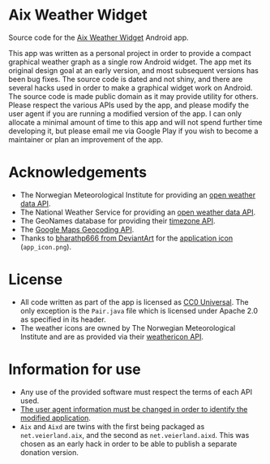 # Aix Weather Widget

Source code for the [Aix Weather Widget](https://play.google.com/store/apps/details?id=net.veierland.aix) Android app.

This app was written as a personal project in order to provide a compact graphical weather graph as a single row Android widget. The app met its original design goal at an early version, and most subsequent versions has been bug fixes. The source code is dated and not shiny, and there are several hacks used in order to make a graphical widget work on Android. The source code is made public domain as it may provide utility for others. Please respect the various APIs used by the app, and please modify the user agent if you are running a modified version of the app. I can only allocate a minimal amount of time to this app and will not spend further time developing it, but please email me via Google Play if you wish to become a maintainer or plan an improvement of the app.

# Acknowledgements

* The Norwegian Meteorological Institute for providing an [open weather data API](https://api.met.no/#english).
* The National Weather Service for providing an [open weather data API](https://graphical.weather.gov/xml/rest.php).
* The GeoNames database for providing their [timezone API](http://www.geonames.org/export/web-services.html#timezone).
* The [Google Maps Geocoding API](https://developers.google.com/maps/documentation/geocoding/intro).
* Thanks to [bharathp666 from DeviantArt](http://bharathp666.deviantart.com/) for the [application icon](http://bharathp666.deviantart.com/art/Android-Weather-Icons-180719113) (`app_icon.png`).

# License

* All code written as part of the app is licensed as [CC0 Universal](https://creativecommons.org/publicdomain/zero/1.0/). The only exception is the `Pair.java` file which is licensed under Apache 2.0 as specified in its header.
* The weather icons are owned by The Norwegian Meteorological Institute and are as provided via their [weathericon API](http://api.met.no/weatherapi/weathericon/1.1/documentation).

# Information for use

* Any use of the provided software must respect the terms of each API used.
* [The user agent information must be changed in order to identify the modified application](https://github.com/pveierland/aix-weather-widget/blob/master/Aix/src/net/veierland/aix/AixUtils.java#L491).
* `Aix` and `Aixd` are twins with the first being packaged as `net.veierland.aix`, and the second as `net.veierland.aixd`. This was chosen as an early hack in order to be able to publish a separate donation version.
